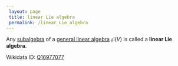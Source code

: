 ```yaml
---
 layout: page
 title: linear Lie algebra
 permalink: /linear_Lie_algebra
---
```

Any [subalgebra](https://defsmath.github.io/DefsMath/subalgebra) of a [general linear algebra](https://defsmath.github.io/DefsMath/general_linear_algebra) $\mathfrak{gl}(V)$ is called a **linear Lie algebra**. 

Wikidata ID: [Q16977077](https://www.wikidata.org/wiki/Q16977077)